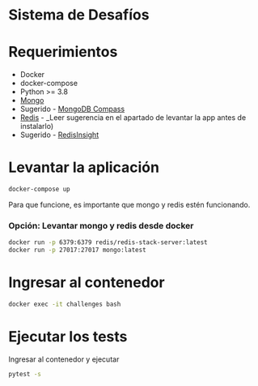 # Sistema de Desafíos

# Requerimientos
- Docker
- docker-compose
- Python >= 3.8
- [Mongo](https://www.mongodb.com/docs/manual/administration/install-community/)
- Sugerido - [MongoDB Compass](https://downloads.mongodb.com/compass/mongodb-compass-1.35.0-win32-x64.exe)
- [Redis](https://redis.io/download/) - _Leer sugerencia en el apartado de levantar la app antes de instalarlo)
- Sugerido - [RedisInsight](https://redis.com/es/redis-enterprise/redisinsight/)

# Levantar la aplicación
```bash
docker-compose up
```
Para que funcione, es importante que mongo y redis estén funcionando.
### Opción: Levantar mongo y redis desde docker
```bash
docker run -p 6379:6379 redis/redis-stack-server:latest
docker run -p 27017:27017 mongo:latest
```

# Ingresar al contenedor
```bash
docker exec -it challenges bash
```

# Ejecutar los tests
Ingresar al contenedor y ejecutar
```bash
pytest -s
```
